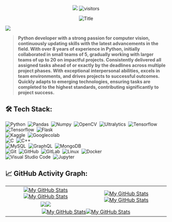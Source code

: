 <p align="center">
    <a href="https://github.com/alihajqani/Ali_Hajqani"><img src="https://img.shields.io/badge/status-updating-brightgreen.svg"></a>
    <img src="https://visitor-badge.laobi.icu/badge?page_id=alihajqani.Ali_Hajqani" alt="visitors"/>
</p>


<div align="center">
  <img src="https://readme-typing-svg.herokuapp.com?font=Architects+Daughter&color=%2338C2FF&size=50&center=true&vCenter=true&height=60&width=600&lines=Heyyy!+I'm+Ali+Hajqani;Welcome+to+my+profile!" alt="Title"></img>
</div>

[![](./src/header_.png)](#)

> <b>Python developer with a strong passion for computer vision, continuously updating skills with the latest advancements in the field. With over 8 years of experience in Python, initially collaborated in small teams of 5, gradually working with larger teams of up to 20 on impactful projects. Consistently delivered all assigned tasks ahead of or exactly by the deadlines across multiple project phases. With exceptional interpersonal abilities, excels in team environments, and drives projects to successful outcomes. Quickly adapts to emerging technologies, ensuring tasks are completed to the highest standards, contributing significantly to project success.</b>

## 🛠️ Tech Stack:
![Python](https://img.shields.io/badge/-Python-555?style=flat&logo=python)&nbsp;
![Pandas](https://img.shields.io/badge/-Pandas-555?style=flat&logo=pandas)&nbsp;
![Numpy](https://img.shields.io/badge/-Numpy-555?style=flat&logo=numpy)&nbsp;
![OpenCV](https://img.shields.io/badge/-Opencv-555?style=flat&logo=opencv)&nbsp;
![Ultralytics](https://img.shields.io/badge/-Ultralytics-555?style=flat&logo=Ultralytics)&nbsp;
![Tensorflow](https://img.shields.io/badge/-Tensorflow-555?style=flat&logo=Tensorflow)&nbsp;
![Tensorflow](https://img.shields.io/badge/-Scikitlearn-555?style=flat&logo=Scikitlearn)&nbsp;
![Flask](https://img.shields.io/badge/-Flask-555?style=flat&logo=flask)&nbsp;\
![Kaggle](https://img.shields.io/badge/-Kaggle-555?style=flat&logo=Kaggle)&nbsp;
![Googlecolab](https://img.shields.io/badge/-Googlecolab-555?style=flat&logo=Googlecolab)&nbsp;\
![C](https://img.shields.io/badge/C-555?style=flat&logo=C&logoColor=A8B9CC)&nbsp;
![C++](https://img.shields.io/badge/-C++-555?style=flat&logo=C%2B%2B&logoColor=fff)&nbsp;\
![MySQL](https://img.shields.io/badge/-MySQL-555?style=flat&logo=mysql&logoColor=fff)&nbsp;
![GraphQL](https://img.shields.io/badge/-GraphQL-555?style=flat&logo=GraphQL)&nbsp;
![MongoDB](https://img.shields.io/badge/-MongoDB-555?style=flat&logo=MongoDB)&nbsp;\
![Git](https://img.shields.io/badge/-Git-555?style=flat&logo=git)&nbsp;
![GitHub](https://img.shields.io/badge/-GitHub-555?style=flat&logo=github)&nbsp;
![GitLab](https://img.shields.io/badge/-GitLab-555?style=flat&logo=gitlab)&nbsp;
![Linux](https://img.shields.io/badge/-Linux-555?style=flat&logo=Linux)&nbsp;
![Docker](https://img.shields.io/badge/-Docker-555?style=flat&logo=Docker)\
![Visual Studio Code](https://img.shields.io/badge/-Visual%20Studio%20Code-555?style=flat&logo=visual-studio-code&logoColor=007ACC)&nbsp;
![Jupyter](https://img.shields.io/badge/-Jupyter-555?style=flat&logo=jupyter)&nbsp;

## 📈 GitHub Activity Graph:

<table>
    <tr>
        <td align="center"><a href="https://github.com/vaibhavvikas#gh-light-mode-only"><img src="https://github-readme-stats.vercel.app/api?username=vaibhavvikas&show_icons=true&theme=default&include_all_commits=true#gh-light-mode-only" alt="My GitHub Stats"/></a><a href="https://github.com/vaibhavvikas#gh-dark-mode-only"><img src="https://github-readme-stats.vercel.app/api?username=vaibhavvikas&show_icons=true&theme=tokyonight&include_all_commits=true#gh-dark-mode-only" alt="My GitHub Stats"/></a></td>
        <td rowspan="2" align="center"><a href="https://github.com/vaibhavvikas#gh-light-mode-only"><img src="https://github-readme-stats.vercel.app/api/top-langs/?username=vaibhavvikas&theme=default&langs_count=8#gh-light-mode-only" alt="My GitHub Stats"/></a><a href="https://github.com/vaibhavvikas#gh-dark-mode-only"><img src="https://github-readme-stats.vercel.app/api/top-langs/?username=vaibhavvikas&theme=tokyonight&langs_count=8#gh-dark-mode-only" alt="My GitHub Stats"/></a></td>
    </tr>
    <tr>
        <td align="center"><a href="https://github.com/vaibhavvikas#gh-light-mode-only"><img src="https://github-readme-streak-stats.herokuapp.com/?user=vaibhavvikas&theme=default"/></a><a href="https://github.com/vaibhavvikas#gh-dark-mode-only"><img src="https://github-readme-streak-stats.herokuapp.com/?user=vaibhavvikas&theme=tokyonight"/></a></td>
    </tr>
    <tr>
        <td colspan="2" align="center"><a href="https://github.com/vaibhavvikas#gh-light-mode-only"><img src="https://raw.githubusercontent.com/vaibhavvikas/vaibhavvikas/output/github-contribution-grid-snake-default.svg#gh-light-mode-only" alt="My GitHub Stats"/></a><a href="https://github.com/vaibhavvikas#gh-dark-mode-only"><img src="https://raw.githubusercontent.com/vaibhavvikas/vaibhavvikas/output/github-contribution-grid-snake-dark.svg#gh-dark-mode-only" alt="My GitHub Stats"/></a></td>
    </tr>
</table>
